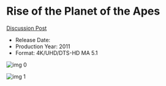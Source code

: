 # Rise of the Planet of the Apes

[Discussion Post](https://www.avsforum.com/threads/bass-eq-for-filtered-movies.2995212/post-57687736)

* Release Date: 
* Production Year: 2011
* Format: 4K/UHD/DTS-HD MA 5.1

![img 0](https://i.imgur.com/MlvuvJi.jpg)

![img 1](https://i.imgur.com/TwefxAp.jpg)

